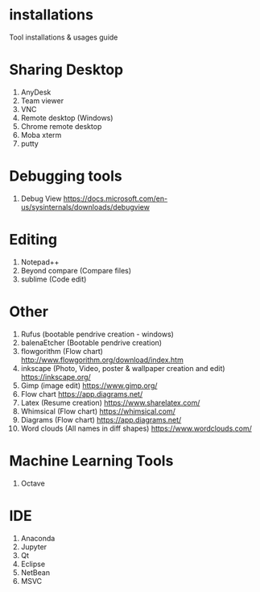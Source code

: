 # installations
Tool installations &amp; usages guide

# Sharing Desktop
1. AnyDesk
2. Team viewer
3. VNC
4. Remote desktop (Windows)
5. Chrome remote desktop
6. Moba xterm
7. putty

# Debugging tools
1. Debug View
    https://docs.microsoft.com/en-us/sysinternals/downloads/debugview

# Editing 
1. Notepad++
2. Beyond compare (Compare files)
3. sublime (Code edit)

# Other
1. Rufus (bootable pendrive creation - windows)
2. balenaEtcher (Bootable pendrive creation)
3. flowgorithm (Flow chart) http://www.flowgorithm.org/download/index.htm
4. inkscape (Photo, Video, poster & wallpaper creation and edit) https://inkscape.org/
5. Gimp (image edit) https://www.gimp.org/
6. Flow chart https://app.diagrams.net/
7. Latex (Resume creation) https://www.sharelatex.com/
8. Whimsical (Flow chart) https://whimsical.com/
9. Diagrams (Flow chart) https://app.diagrams.net/
10. Word clouds (All names in diff shapes) https://www.wordclouds.com/

# Machine Learning Tools
1. Octave

# IDE
1. Anaconda
2. Jupyter
3. Qt
4. Eclipse
5. NetBean
6. MSVC
